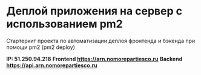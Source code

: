 # Деплой приложения на сервер с использованием pm2

Стартеркит проекта по автоматизации деплоя фронтенда и бэкенда при помощи pm2 (pm2 deploy)

**IP: 51.250.94.218**
**Frontend https://arn.nomorepartiesco.ru**
**Backend https://api.arn.nomorepartiesco.ru**
